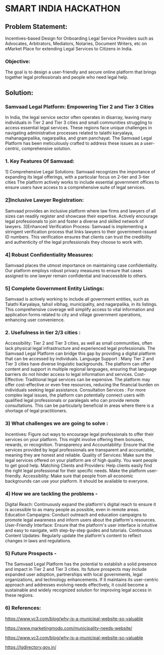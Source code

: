 # SMART INDIA HACKATHON

## Problem Statement:
Incentives-based Design for Onboarding Legal Service Providers such as Advocates, Arbitrators, Mediators, Notaries, Document Writers, etc on eMarket Place for extending Legal Services to Citizens in India.

### Objective:
The goal is to design a user-friendly and secure online platform that brings together legal professionals and people who need legal help.

## Solution:
### Samvaad Legal Platform: Empowering Tier 2 and Tier 3 Cities
In India, the legal service sector often operates in disarray, leaving many individuals in Tier 2 and Tier 3 cities and small communities struggling to access essential legal services. These regions face unique challenges in navigating administrative processes related to talathi karyalaya, mahanagarpalika, nagarpalika, and gram panchayat. The Samvaad Legal Platform has been meticulously crafted to address these issues as a user-centric, comprehensive solution.

### 1. Key Features Of Samvaad:
1] Comprehensive Legal Solutions:
Samvaad recognizes the importance of expanding its legal offerings, with a particular focus on 2-tier and 3-tier cities
The platform actively works to include essential government offices to ensure users have access to a comprehensive suite of legal services.

### 2]Inclusive Lawyer Registration:
Samvaad provides an inclusive platform where law firms and lawyers of all sizes can readily register and showcase their expertise.
Actively encourage legal professionals to join and foster a diverse and skilled network of lawyers.
3]Enhanced Verification Process:
Samvaad is implementing a stringent verification process that links lawyers to their government-issued ID numbers.
This verification ensures that clients can trust the credibility and authenticity of the legal professionals they choose to work with.


### 4] Robust Confidentiality Measures:
Samvaad places the utmost importance on maintaining case confidentiality.
Our platform employs robust privacy measures to ensure that cases assigned to one lawyer remain confidential and inaccessible to others.

### 5] Complete Government Entity Listings:
Samvaad is actively working to include all government entities, such as Talathi Karyalaya, tahsil vibhag, municipality, and nagarpalika, in its listings.
This comprehensive coverage will simplify access to vital information and application forms related to city and village government operations, enhancing user convenience.


### 2. Usefulness in tier 2/3 cities : 
Accessibility: Tier 2 and Tier 3 cities, as well as small communities, often lack physical legal infrastructure and experienced legal professionals. The Samvaad Legal Platform can bridge this gap by providing a digital platform that can be accessed by individuals.
Language Support : Many Tier 2 and Tier 3 cities have diverse linguistic backgrounds. The platform can offer content and support in multiple regional languages, ensuring that language barriers do not hinder access to legal information and services.
Cost-Effective: Traditional legal services can be expensive. The platform may offer cost-effective or even free resources, reducing the financial burden on individuals seeking legal assistance.
Consultation Services : For more complex legal issues, the platform can potentially connect users with qualified legal professionals or paralegals who can provide remote consultations. This can be particularly beneficial in areas where there is a shortage of legal practitioners.


### 3) What challenges we are going to solve :
Incentives: Figure out ways to encourage legal professionals to offer their services on your platform. This might involve offering them bonuses, rewards, or recognition.
Transparency and Accountability: Ensure that the services provided by legal professionals are transparent and accountable, meaning they are honest and reliable.
Quality of Services: Make sure the legal services offered on your platform are of high quality. You want people to get good help.
Matching Clients and Providers: Help clients easily find the right legal professional for their specific needs. Make the platform user-friendly.
Accessibility: Make sure that people from all economic backgrounds can use your platform. It should be available to everyone.

### 4) How we are tackling the problems - 

Digital Reach: Continuously expand the platform's digital reach to ensure it is accessible to as many people as possible, even in remote areas.
Education Campaigns: Conduct outreach and education campaigns to promote legal awareness and inform users about the platform's resources.
User-Friendly Interface: Ensure that the platform's user interface is intuitive and easy to navigate, with step-by-step guides and tutorials.
Continuous Content Updates: Regularly update the platform's content to reflect changes in laws and regulations.

### 5) Future Prospects - 
The Samvaad Legal Platform has the potential to establish a solid presence and impact in Tier 2 and Tier 3 cities. Its future prospects may include expanded user adoption, partnerships with local governments, legal organizations, and technology enhancements. If it maintains its user-centric approach and addresses evolving needs effectively, it could become a sustainable and widely recognized solution for improving legal access in these regions.

### 6) References:

https://www.vc3.com/blog/why-is-a-municipal-website-so-valuable

https://www.marketingmodo.com/municipality-needs-website/

https://www.vc3.com/blog/why-is-a-municipal-website-so-valuable

https://lgdirectory.gov.in/








